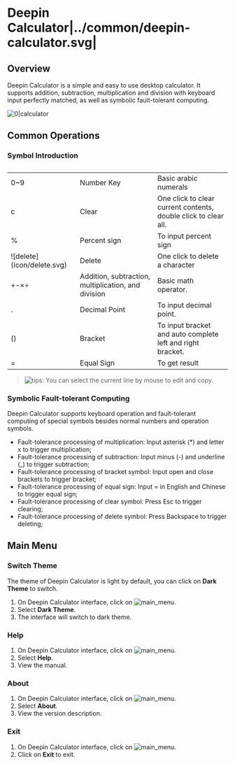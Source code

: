 # Deepin Calculator|../common/deepin-calculator.svg|

## Overview

Deepin Calculator is a simple and easy to use desktop calculator. It supports addition, subtraction, multiplication and division with keyboard input perfectly matched, as well as symbolic fault-tolerant computing.

![0|calculator](jpg/calculator.jpg)

## Common Operations

### Symbol Introduction

<table class="block1">
    <caption></caption>
    <tbody>
        <tr>
            <td>0~9</td>
            <td>Number Key</td>
            <td>Basic arabic numerals</td>
        </tr>
        <tr>
            <td>c</td>
            <td>Clear</td>
            <td>One click to clear current contents, double click to clear all.</td>
        </tr>
    	<tr>
            <td>%</td>
            <td>Percent sign</td>
            <td>To input percent sign</td>
        </tr>
    	<tr>
            <td>![delete](icon/delete.svg)</td>
            <td>Delete</td>
            <td>One click to delete a character</td>
        </tr>
    	<tr>
            <td>+-×÷</td>
            <td>Addition, subtraction, multiplication, and division</td>
            <td>Basic math operator.</td>
        </tr>
        <tr>
            <td>.</td>
            <td>Decimal Point</td>
            <td>To input decimal point.</td>
        </tr>
        <tr>
            <td>()</td>
            <td>Bracket</td>
            <td>To input bracket and auto complete left and right bracket.</td>
        </tr>
        <tr>
            <td>=</td>
            <td>Equal Sign</td>
            <td>To get result</td>
        </tr>
    </tbody>
</table>

> ![tips](icon/tips.svg): You can select the current line by mouse to edit and copy.

### Symbolic Fault-tolerant Computing

Deepin Calculator supports keyboard operation and fault-tolerant computing of special symbols besides normal numbers and operation symbols.

- Fault-tolerance processing of multiplication: Input asterisk (*) and letter x to trigger multiplication;
- Fault-tolerance processing of subtraction: Input minus (-) and underline (_) to trigger subtraction;
- Fault-tolerance processing of bracket symbol: Input open and close brackets to trigger bracket;
- Fault-tolerance processing of equal sign: Input = in English and Chinese to trigger equal sign;
- Fault-tolerance processing of clear symbol: Press Esc to trigger clearing;
- Fault-tolerance processing of delete symbol: Press Backspace  to trigger deleting;


## Main Menu

### Switch Theme

The theme of Deepin Calculator is light by default, you can click on **Dark Theme** to switch.

1. On Deepin Calculator interface, click on ![main_menu](icon/main_menu.svg).
2. Select **Dark Theme**.
3. The interface will switch to dark theme.

### Help

1. On Deepin Calculator interface, click on ![main_menu](icon/main_menu.svg).
2. Select **Help**.
3. View the manual.

### About

1. On Deepin Calculator interface, click on ![main_menu](icon/main_menu.svg).
2. Select **About**.
3. View the version description.

### Exit

1. On Deepin Calculator interface, click on ![main_menu](icon/main_menu.svg).
2. Click on **Exit** to exit.
